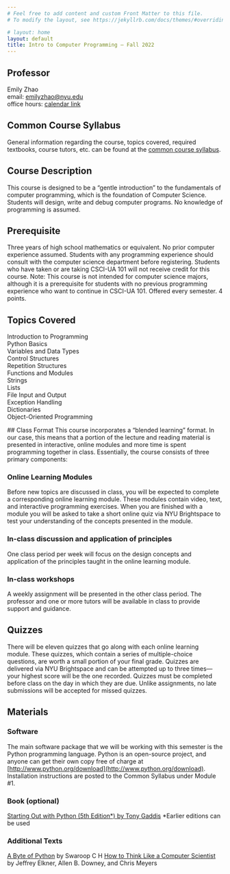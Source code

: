 ```yaml
---
# Feel free to add content and custom Front Matter to this file.
# To modify the layout, see https://jekyllrb.com/docs/themes/#overriding-theme-defaults

# layout: home
layout: default
title: Intro to Computer Programming – Fall 2022
---
```

<!-- To make sure that new lines appear as new paragraphs, put two spaces at the end of every line -->
<!-- https://stackoverflow.com/questions/15917463/embedding-markdown-in-jekyll-html -->

<link rel="stylesheet" href="{{ site.url }}{{ site.baseurl }}/assets/css/styles.css">

<div class="syllabus" markdown="1">
<div class="column-1" markdown="1">

<!-- ## Useful Links
[Brightspace](https://brightspace.nyu.edu/d2l/home/223178) | 
[Ed Forum](https://edstem.org/us/courses/23744/discussion/) | 
[Poll Everywhere](https://pollev.com/emilyzhao) -->

<!-- ## CSCI-UA.0002-011
Tuesday/Thursday, 4:55-6:10PM  
Room: GCASL Room 361 -->

## Professor
Emily Zhao  
email: emilyzhao@nyu.edu  
office hours: [calendar link](https://calendar.google.com/calendar/u/0/selfsched?sstoken=UUpJYlQwSjBaTTlufGRlZmF1bHR8OTk0MWM2MDQ2YzZkMjZhMjFhNzBmYjE2YTU1M2ZjM2I)

## Common Course Syllabus
General information regarding the course, topics covered, required textbooks, course tutors, etc. can be found at the [common course syllabus](https://cs.nyu.edu/elearning/CSCI_UA_0002/common_syllabus.php).

## Course Description
This course is designed to be a “gentle introduction” to the fundamentals of computer programming, which is the foundation of Computer Science. Students will design, write and debug computer programs. No knowledge of programming is assumed.

## Prerequisite
Three years of high school mathematics or equivalent. No prior computer experience assumed. Students with any programming experience should consult with the computer science department before registering. Students who have taken or are taking CSCI-UA 101 will not receive credit for this course. Note: This course is not intended for computer science majors, although it is a prerequisite for students with no previous programming experience who want to continue in CSCI-UA 101. Offered every semester. 4 points.

## Topics Covered
Introduction to Programming  
Python Basics  
Variables and Data Types  
Control Structures  
Repetition Structures  
Functions and Modules  
Strings  
Lists  
File Input and Output  
Exception Handling  
Dictionaries  
Object-Oriented Programming

</div>

<div class="column-2" markdown="1">
## Class Format
This course incorporates a “blended learning” format. In our case, this means that a portion of the lecture and reading material is presented in interactive, online modules and more time is spent programming together in class. Essentially, the course consists of three primary components:

### Online Learning Modules
Before new topics are discussed in class, you will be expected to complete a corresponding online learning module. These modules contain video, text, and interactive programming exercises. When you are finished with a module you will be asked to take a short online quiz via NYU Brightspace to test your understanding of the concepts presented in the module.

### In-class discussion and application of principles
One class period per week will focus on the design concepts and application of the principles taught in the online learning module.

### In-class workshops
A weekly assignment will be presented in the other class period. The professor and one or more tutors will be available in class to provide support and guidance.

## Quizzes
There will be eleven quizzes that go along with each online learning module. These quizzes, which contain a series of multiple-choice questions, are worth a small portion of your final grade. Quizzes are delivered via NYU Brightspace and can be attempted up to three times—your highest score will be the one recorded. Quizzes must be completed before class on the day in which they are due. Unlike assignments, no late submissions will be accepted for missed quizzes.

## Materials

### Software
The main software package that we will be working with this semester is the Python programming language. Python is an open-source project, and anyone can get their own copy free of charge at [http://www.python.org/download](http://www.python.org/download). Installation instructions are posted to the Common Syllabus under Module #1.

### Book (optional)
[Starting Out with Python (5th Edition*) by Tony Gaddis](https://www.pearson.com/store/p/starting-out-with-python/P100002991999/9780136912330)
*Earlier editions can be used

### Additional Texts
[A Byte of Python](https://python.swaroopch.com/) by Swaroop C H
[How to Think Like a Computer Scientist](https://www.ict.ru.ac.za/Resources/cspw/thinkcspy3/thinkcspy3.pdf) by Jeffrey Elkner, Allen B. Downey, and Chris Meyers
</div>

</div>